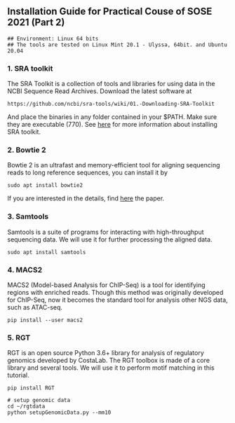 ## Installation Guide for Practical Couse of SOSE 2021 (Part 2)

```terminal
## Environment: Linux 64 bits
## The tools are tested on Linux Mint 20.1 - Ulyssa, 64bit. and Ubuntu 20.04
```

### 1. SRA toolkit
The SRA Toolkit is a collection of tools and libraries for using data in the NCBI Sequence Read Archives. Download the latest software at
```terminal
https://github.com/ncbi/sra-tools/wiki/01.-Downloading-SRA-Toolkit
```
And place the binaries in any folder contained in your $PATH. Make sure they are executable (770). See [here](https://github.com/ncbi/sra-tools/wiki/02.-Installing-SRA-Toolkit) for more information about installing SRA toolkit.

### 2. Bowtie 2
Bowtie 2 is an ultrafast and memory-efficient tool for aligning sequencing reads to long reference sequences, you can install it by
```terminal
sudo apt install bowtie2
```
If you are interested in the details, find [here](https://www.nature.com/articles/nmeth.1923) the paper.

### 3. Samtools
Samtools is a suite of programs for interacting with high-throughput sequencing data. We will use it for further processing the aligned data. 
```terminal
sudo apt install samtools
```

### 4. MACS2
MACS2 (Model-based Analysis for ChIP-Seq) is a tool for identifying regions with enriched reads. Though this method was originally developed for ChIP-Seq, now it becomes the standard tool for analysis other NGS data, such as ATAC-seq.
```terminal
pip install --user macs2
```

### 5. RGT

RGT is an open source Python 3.6+ library for analysis of regulatory genomics developed by CostaLab. The RGT toolbox is made of a core library and several tools. We will use it to perform motif matching in this tutorial.

```terminal
pip install RGT

# setup genomic data
cd ~/rgtdata
python setupGenomicData.py --mm10
```
